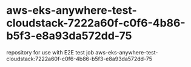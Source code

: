 # aws-eks-anywhere-test-cloudstack-7222a60f-c0f6-4b86-b5f3-e8a93da572dd-75
repository for use with E2E test job aws-eks-anywhere-test-cloudstack:7222a60f-c0f6-4b86-b5f3-e8a93da572dd-75
